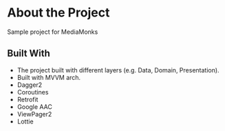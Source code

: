 # About the Project

Sample project for MediaMonks

## Built With

- The project built with different layers (e.g. Data, Domain, Presentation).
- Built with MVVM arch.
- Dagger2
- Coroutines
- Retrofit
- Google AAC
- ViewPager2
- Lottie